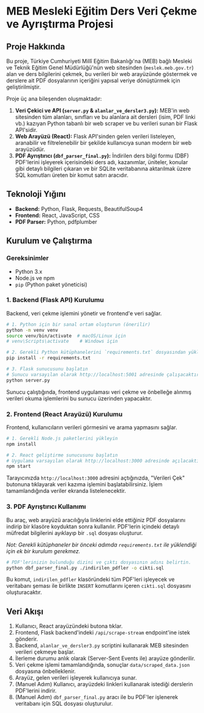 # MEB Mesleki Eğitim Ders Veri Çekme ve Ayrıştırma Projesi

## Proje Hakkında

Bu proje, Türkiye Cumhuriyeti Millî Eğitim Bakanlığı'na (MEB) bağlı Mesleki ve Teknik Eğitim Genel Müdürlüğü'nün web sitesinden (`meslek.meb.gov.tr`) alan ve ders bilgilerini çekmek, bu verileri bir web arayüzünde göstermek ve derslere ait PDF dosyalarının içeriğini yapısal veriye dönüştürmek için geliştirilmiştir.

Proje üç ana bileşenden oluşmaktadır:

1.  **Veri Çekici ve API (`server.py` & `alanlar_ve_dersler3.py`):** MEB'in web sitesinden tüm alanları, sınıfları ve bu alanlara ait dersleri (isim, PDF linki vb.) kazıyan Python tabanlı bir web scraper ve bu verileri sunan bir Flask API'sidir.
2.  **Web Arayüzü (React):** Flask API'sinden gelen verileri listeleyen, aranabilir ve filtrelenebilir bir şekilde kullanıcıya sunan modern bir web arayüzüdür.
3.  **PDF Ayrıştırıcı (`dbf_parser_final.py`):** İndirilen ders bilgi formu (DBF) PDF'lerini işleyerek içerisindeki ders adı, kazanımlar, üniteler, konular gibi detaylı bilgileri çıkaran ve bir SQLite veritabanına aktarılmak üzere SQL komutları üreten bir komut satırı aracıdır.

## Teknoloji Yığını

-   **Backend:** Python, Flask, Requests, BeautifulSoup4
-   **Frontend:** React, JavaScript, CSS
-   **PDF Parser:** Python, pdfplumber

## Kurulum ve Çalıştırma

### Gereksinimler

-   Python 3.x
-   Node.js ve npm
-   `pip` (Python paket yöneticisi)

### 1. Backend (Flask API) Kurulumu

Backend, veri çekme işlemini yönetir ve frontend'e veri sağlar.

```bash
# 1. Python için bir sanal ortam oluşturun (önerilir)
python -m venv venv
source venv/bin/activate  # macOS/Linux için
# venv\Scripts\activate    # Windows için

# 2. Gerekli Python kütüphanelerini `requirements.txt` dosyasından yükleyin
pip install -r requirements.txt

# 3. Flask sunucusunu başlatın
# Sunucu varsayılan olarak http://localhost:5001 adresinde çalışacaktır.
python server.py
```

Sunucu çalıştığında, frontend uygulaması veri çekme ve önbelleğe alınmış verileri okuma işlemlerini bu sunucu üzerinden yapacaktır.

### 2. Frontend (React Arayüzü) Kurulumu

Frontend, kullanıcıların verileri görmesini ve arama yapmasını sağlar.

```bash
# 1. Gerekli Node.js paketlerini yükleyin
npm install

# 2. React geliştirme sunucusunu başlatın
# Uygulama varsayılan olarak http://localhost:3000 adresinde açılacaktır.
npm start
```

Tarayıcınızda `http://localhost:3000` adresini açtığınızda, "Verileri Çek" butonuna tıklayarak veri kazıma işlemini başlatabilirsiniz. İşlem tamamlandığında veriler ekranda listelenecektir.

### 3. PDF Ayrıştırıcı Kullanımı

Bu araç, web arayüzü aracılığıyla linklerini elde ettiğiniz PDF dosyalarını indirip bir klasöre koyduktan sonra kullanılır. PDF'lerin içindeki detaylı müfredat bilgilerini ayıklayıp bir `.sql` dosyası oluşturur.

*Not: Gerekli kütüphaneler bir önceki adımda `requirements.txt` ile yüklendiği için ek bir kurulum gerekmez.*

```bash
# PDF'lerinizin bulunduğu dizini ve çıktı dosyasının adını belirtin.
python dbf_parser_final.py ./indirilen_pdfler -o cikti.sql
```

Bu komut, `indirilen_pdfler` klasöründeki tüm PDF'leri işleyecek ve veritabanı şeması ile birlikte `INSERT` komutlarını içeren `cikti.sql` dosyasını oluşturacaktır.

## Veri Akışı

1.  Kullanıcı, React arayüzündeki butona tıklar.
2.  Frontend, Flask backend'indeki `/api/scrape-stream` endpoint'ine istek gönderir.
3.  Backend, `alanlar_ve_dersler3.py` scriptini kullanarak MEB sitesinden verileri çekmeye başlar.
4.  İlerleme durumu anlık olarak (Server-Sent Events ile) arayüze gönderilir.
5.  Veri çekme işlemi tamamlandığında, sonuçlar `data/scraped_data.json` dosyasına önbelleklenir.
6.  Arayüz, gelen verileri işleyerek kullanıcıya sunar.
7.  (Manuel Adım) Kullanıcı, arayüzdeki linkleri kullanarak istediği derslerin PDF'lerini indirir.
8.  (Manuel Adım) `dbf_parser_final.py` aracı ile bu PDF'ler işlenerek veritabanı için SQL dosyası oluşturulur.
